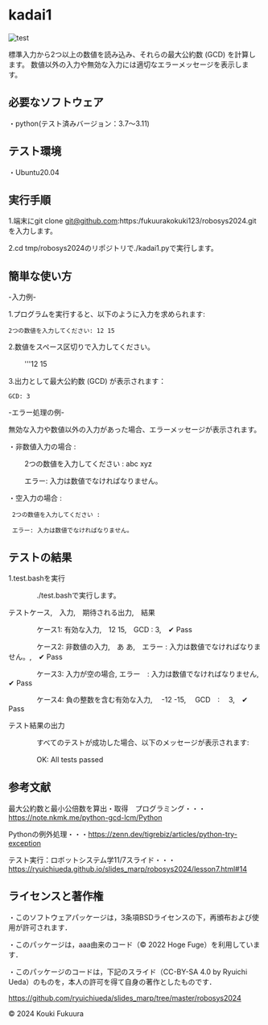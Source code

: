 # kadai1　
![test](https://github.com/fukuurakokuki123/robosys2024/actions/workflows/test.yml/badge.svg)

標準入力から2つ以上の数値を読み込み、それらの最大公約数 (GCD) を計算します。
数値以外の入力や無効な入力には適切なエラーメッセージを表示します。

## 必要なソフトウェア
・python(テスト済みバージョン：3.7～3.11)

## テスト環境
・Ubuntu20.04

## 実行手順
1.端末にgit clone
git@github.com:https:/fukuurakokuki123/robosys2024.gitを入力します。

2.cd tmp/robosys2024のリポジトリで./kadai1.pyで実行します。

## 簡単な使い方
-入力例-

1.プログラムを実行すると、以下のように入力を求められます:

    2つの数値を入力してください: 12 15
    
2.数値をスペース区切りで入力してください。

　　          '''12 15
  
3.出力として最大公約数 (GCD) が表示されます：

    GCD: 3

-エラー処理の例-

無効な入力や数値以外の入力があった場合、エラーメッセージが表示されます。
	
・非数値入力の場合 :

　　 2つの数値を入力してください :   abc xyz
  
　　 エラー: 入力は数値でなければなりません。
  
・空入力の場合 :

     2つの数値を入力してください : 
   
     エラー: 入力は数値でなければなりません。

## テストの結果

1.test.bashを実行

　　　　./test.bashで実行します。

テストケース,　入力,　期待される出力,　結果

　　　　ケース1: 有効な入力,　12 15,　GCD : 3,　✔ Pass

 　　　　ケース2: 非数値の入力,　あ あ,　エラー : 入力は数値でなければなりません。,　✔ Pass

　　　　ケース3: 入力が空の場合, エラー　: 入力は数値でなければなりません, ✔ Pass

　　　　ケース4: 負の整数を含む有効な入力,　 -12 -15,　 GCD　:　 3,　✔ Pass

テスト結果の出力

　　　　すべてのテストが成功した場合、以下のメッセージが表示されます:

　　　　OK: All tests passed

## 参考文献

最大公約数と最小公倍数を算出・取得　プログラミング・・・https://note.nkmk.me/python-gcd-lcm/Python

Pythonの例外処理・・・https://zenn.dev/tigrebiz/articles/python-try-exception

テスト実行：ロボットシステム学11/7スライド・・・https://ryuichiueda.github.io/slides_marp/robosys2024/lesson7.html#14

## ライセンスと著作権

・このソフトウェアパッケージは，3条項BSDライセンスの下，再頒布および使用が許可されます．

・このパッケージは，aaa由来のコード（© 2022 Hoge Fuge）を利用しています．

・このパッケージのコードは，下記のスライド（CC-BY-SA 4.0 by Ryuichi Ueda）のものを，本人の許可を得て自身の著作としたものです．

https://github.com/ryuichiueda/slides_marp/tree/master/robosys2024

© 2024 Kouki Fukuura
